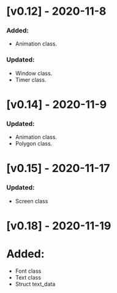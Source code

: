 # [v0.12] - 2020-11-8
### Added:
* Animation class.
### Updated:
* Window class.
* Timer class.
# [v0.14] - 2020-11-9
### Updated:
* Animation class.
* Polygon class.
# [v0.15] - 2020-11-17
### Updated:
* Screen class
# [v0.18] - 2020-11-19
# Added:
* Font class
* Text class
* Struct text_data
